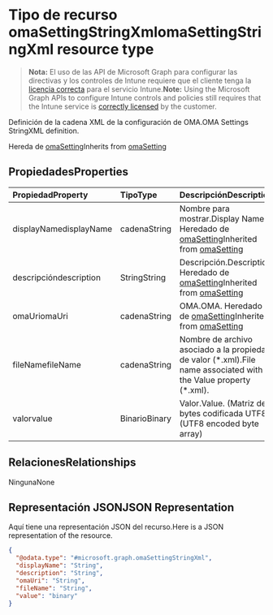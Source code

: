 # <a name="omasettingstringxml-resource-type"></a><span data-ttu-id="6a90b-101">Tipo de recurso omaSettingStringXml</span><span class="sxs-lookup"><span data-stu-id="6a90b-101">omaSettingStringXml resource type</span></span>

> <span data-ttu-id="6a90b-102">**Nota:** El uso de las API de Microsoft Graph para configurar las directivas y los controles de Intune requiere que el cliente tenga la [licencia correcta](https://go.microsoft.com/fwlink/?linkid=839381) para el servicio Intune.</span><span class="sxs-lookup"><span data-stu-id="6a90b-102">**Note:** Using the Microsoft Graph APIs to configure Intune controls and policies still requires that the Intune service is [correctly licensed](https://go.microsoft.com/fwlink/?linkid=839381) by the customer.</span></span>

<span data-ttu-id="6a90b-103">Definición de la cadena XML de la configuración de OMA.</span><span class="sxs-lookup"><span data-stu-id="6a90b-103">OMA Settings StringXML definition.</span></span>

<span data-ttu-id="6a90b-104">Hereda de [omaSetting](../resources/intune_deviceconfig_omasetting.md)</span><span class="sxs-lookup"><span data-stu-id="6a90b-104">Inherits from [omaSetting](../resources/intune_deviceconfig_omasetting.md)</span></span>

## <a name="properties"></a><span data-ttu-id="6a90b-105">Propiedades</span><span class="sxs-lookup"><span data-stu-id="6a90b-105">Properties</span></span>
|<span data-ttu-id="6a90b-106">Propiedad</span><span class="sxs-lookup"><span data-stu-id="6a90b-106">Property</span></span>|<span data-ttu-id="6a90b-107">Tipo</span><span class="sxs-lookup"><span data-stu-id="6a90b-107">Type</span></span>|<span data-ttu-id="6a90b-108">Descripción</span><span class="sxs-lookup"><span data-stu-id="6a90b-108">Description</span></span>|
|:---|:---|:---|
|<span data-ttu-id="6a90b-109">displayName</span><span class="sxs-lookup"><span data-stu-id="6a90b-109">displayName</span></span>|<span data-ttu-id="6a90b-110">cadena</span><span class="sxs-lookup"><span data-stu-id="6a90b-110">String</span></span>|<span data-ttu-id="6a90b-111">Nombre para mostrar.</span><span class="sxs-lookup"><span data-stu-id="6a90b-111">Display Name.</span></span> <span data-ttu-id="6a90b-112">Heredado de [omaSetting](../resources/intune_deviceconfig_omasetting.md)</span><span class="sxs-lookup"><span data-stu-id="6a90b-112">Inherited from [omaSetting](../resources/intune_deviceconfig_omasetting.md)</span></span>|
|<span data-ttu-id="6a90b-113">descripción</span><span class="sxs-lookup"><span data-stu-id="6a90b-113">description</span></span>|<span data-ttu-id="6a90b-114">String</span><span class="sxs-lookup"><span data-stu-id="6a90b-114">String</span></span>|<span data-ttu-id="6a90b-115">Descripción.</span><span class="sxs-lookup"><span data-stu-id="6a90b-115">Description.</span></span> <span data-ttu-id="6a90b-116">Heredado de [omaSetting](../resources/intune_deviceconfig_omasetting.md)</span><span class="sxs-lookup"><span data-stu-id="6a90b-116">Inherited from [omaSetting](../resources/intune_deviceconfig_omasetting.md)</span></span>|
|<span data-ttu-id="6a90b-117">omaUri</span><span class="sxs-lookup"><span data-stu-id="6a90b-117">omaUri</span></span>|<span data-ttu-id="6a90b-118">cadena</span><span class="sxs-lookup"><span data-stu-id="6a90b-118">String</span></span>|<span data-ttu-id="6a90b-119">OMA.</span><span class="sxs-lookup"><span data-stu-id="6a90b-119">OMA.</span></span> <span data-ttu-id="6a90b-120">Heredado de [omaSetting](../resources/intune_deviceconfig_omasetting.md)</span><span class="sxs-lookup"><span data-stu-id="6a90b-120">Inherited from [omaSetting](../resources/intune_deviceconfig_omasetting.md)</span></span>|
|<span data-ttu-id="6a90b-121">fileName</span><span class="sxs-lookup"><span data-stu-id="6a90b-121">fileName</span></span>|<span data-ttu-id="6a90b-122">cadena</span><span class="sxs-lookup"><span data-stu-id="6a90b-122">String</span></span>|<span data-ttu-id="6a90b-123">Nombre de archivo asociado a la propiedad de valor (\*.xml).</span><span class="sxs-lookup"><span data-stu-id="6a90b-123">File name associated with the Value property (\*.xml).</span></span>|
|<span data-ttu-id="6a90b-124">valor</span><span class="sxs-lookup"><span data-stu-id="6a90b-124">value</span></span>|<span data-ttu-id="6a90b-125">Binario</span><span class="sxs-lookup"><span data-stu-id="6a90b-125">Binary</span></span>|<span data-ttu-id="6a90b-126">Valor.</span><span class="sxs-lookup"><span data-stu-id="6a90b-126">Value.</span></span> <span data-ttu-id="6a90b-127">(Matriz de bytes codificada UTF8)</span><span class="sxs-lookup"><span data-stu-id="6a90b-127">(UTF8 encoded byte array)</span></span>|

## <a name="relationships"></a><span data-ttu-id="6a90b-128">Relaciones</span><span class="sxs-lookup"><span data-stu-id="6a90b-128">Relationships</span></span>
<span data-ttu-id="6a90b-129">Ninguna</span><span class="sxs-lookup"><span data-stu-id="6a90b-129">None</span></span>
## <a name="json-representation"></a><span data-ttu-id="6a90b-130">Representación JSON</span><span class="sxs-lookup"><span data-stu-id="6a90b-130">JSON Representation</span></span>
<span data-ttu-id="6a90b-131">Aquí tiene una representación JSON del recurso.</span><span class="sxs-lookup"><span data-stu-id="6a90b-131">Here is a JSON representation of the resource.</span></span>
<!--{
  "blockType": "resource",
  "baseType": "microsoft.graph.omaSetting",
  "@odata.type": "microsoft.graph.omaSettingStringXml"
}-->
``` json
{
  "@odata.type": "#microsoft.graph.omaSettingStringXml",
  "displayName": "String",
  "description": "String",
  "omaUri": "String",
  "fileName": "String",
  "value": "binary"
}
```



